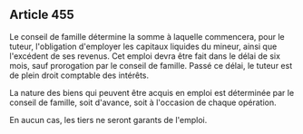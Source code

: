 Article 455
----
Le conseil de famille détermine la somme à laquelle commencera, pour le tuteur,
l'obligation d'employer les capitaux liquides du mineur, ainsi que l'excédent de
ses revenus. Cet emploi devra être fait dans le délai de six mois, sauf
prorogation par le conseil de famille. Passé ce délai, le tuteur est de plein
droit comptable des intérêts.

La nature des biens qui peuvent être acquis en emploi est déterminée par le
conseil de famille, soit d'avance, soit à l'occasion de chaque opération.

En aucun cas, les tiers ne seront garants de l'emploi.
